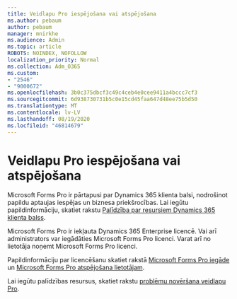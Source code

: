 ```yaml
---
title: Veidlapu Pro iespējošana vai atspējošana
ms.author: pebaum
author: pebaum
manager: mnirkhe
ms.audience: Admin
ms.topic: article
ROBOTS: NOINDEX, NOFOLLOW
localization_priority: Normal
ms.collection: Adm_O365
ms.custom:
- "2546"
- "9000672"
ms.openlocfilehash: 3b0c375dbcf3c49c4ceb4e0cee9411a4bccc7cf3
ms.sourcegitcommit: 6d938730731b5c0e15cd45faa647d48ee75b5d50
ms.translationtype: MT
ms.contentlocale: lv-LV
ms.lasthandoff: 08/19/2020
ms.locfileid: "46814679"
---
```

# <a name="enable-or-disable-forms-pro"></a>Veidlapu Pro iespējošana vai atspējošana

Microsoft Forms Pro ir pārtapusi par Dynamics 365 klienta balsi, nodrošinot papildu aptaujas iespējas un biznesa priekšrocības. Lai iegūtu papildinformāciju, skatiet rakstu [Palīdzība par resursiem Dynamics 365 klienta balss](https://go.microsoft.com/fwlink/p/?linkid=2128357).  

Microsoft Forms Pro ir iekļauta Dynamics 365 Enterprise licencē. Vai arī administrators var iegādāties Microsoft Forms Pro licenci. Varat arī no lietotāja noņemt Microsoft Forms Pro licenci.  

Papildinformāciju par licencēšanu skatiet rakstā [Microsoft Forms Pro iegāde](https://docs.microsoft.com/forms-pro/purchase#purchase-microsoft-forms-pro-for-users-in-a-dynamics-365-tenant) un [Microsoft Forms Pro atspējošana lietotājam](https://docs.microsoft.com/forms-pro/purchase#disable-microsoft-forms-pro-for-a-user-1).
  
Lai iegūtu palīdzības resursus, skatiet rakstu [problēmu novēršana veidlapu Pro](https://docs.microsoft.com/forms-pro/troubleshoot).